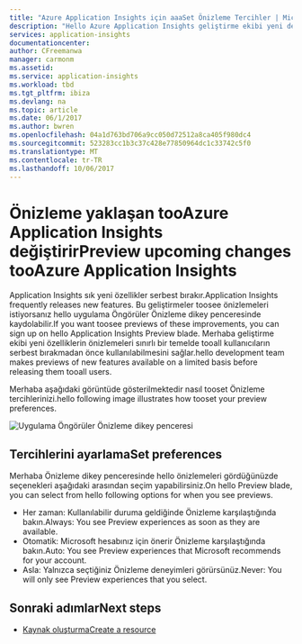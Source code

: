 ```yaml
---
title: "Azure Application Insights için aaaSet Önizleme Tercihler | Microsoft Docs"
description: "Hello Azure Application Insights geliştirme ekibi yeni deneyimler yapar. Hello Azure portal toopreview istediğiniz hangi yeni deneyimler ayarlayabilirsiniz."
services: application-insights
documentationcenter: 
author: CFreemanwa
manager: carmonm
ms.assetid: 
ms.service: application-insights
ms.workload: tbd
ms.tgt_pltfrm: ibiza
ms.devlang: na
ms.topic: article
ms.date: 06/1/2017
ms.author: bwren
ms.openlocfilehash: 04a1d763bd706a9cc050d72512a8ca405f980dc4
ms.sourcegitcommit: 523283cc1b3c37c428e77850964dc1c33742c5f0
ms.translationtype: MT
ms.contentlocale: tr-TR
ms.lasthandoff: 10/06/2017
---
```

# <a name="preview-upcoming-changes-tooazure-application-insights"></a><span data-ttu-id="401b1-104">Önizleme yaklaşan tooAzure Application Insights değiştirir</span><span class="sxs-lookup"><span data-stu-id="401b1-104">Preview upcoming changes tooAzure Application Insights</span></span> 

<span data-ttu-id="401b1-105">Application Insights sık yeni özellikler serbest bırakır.</span><span class="sxs-lookup"><span data-stu-id="401b1-105">Application Insights frequently releases new features.</span></span> <span data-ttu-id="401b1-106">Bu geliştirmeler toosee önizlemeleri istiyorsanız hello uygulama Öngörüler Önizleme dikey penceresinde kaydolabilir.</span><span class="sxs-lookup"><span data-stu-id="401b1-106">If you want toosee previews of these improvements, you can sign up on hello Application Insights Preview blade.</span></span>  <span data-ttu-id="401b1-107">Merhaba geliştirme ekibi yeni özelliklerin önizlemeleri sınırlı bir temelde tooall kullanıcıların serbest bırakmadan önce kullanılabilmesini sağlar.</span><span class="sxs-lookup"><span data-stu-id="401b1-107">hello development team makes previews of new features available on a limited basis before releasing them tooall users.</span></span> 

<span data-ttu-id="401b1-108">Merhaba aşağıdaki görüntüde gösterilmektedir nasıl tooset Önizleme tercihlerinizi.</span><span class="sxs-lookup"><span data-stu-id="401b1-108">hello following image illustrates how tooset your preview preferences.</span></span>

![Uygulama Öngörüler Önizleme dikey penceresi](./media/app-insights-preview/preview.png)

## <a name="set-preferences"></a><span data-ttu-id="401b1-110">Tercihlerini ayarlama</span><span class="sxs-lookup"><span data-stu-id="401b1-110">Set preferences</span></span>

<span data-ttu-id="401b1-111">Merhaba Önizleme dikey penceresinde hello önizlemeleri gördüğünüzde seçenekleri aşağıdaki arasından seçim yapabilirsiniz.</span><span class="sxs-lookup"><span data-stu-id="401b1-111">On hello Preview blade, you can select from hello following options for when you see previews.</span></span>

- <span data-ttu-id="401b1-112">Her zaman: Kullanılabilir duruma geldiğinde Önizleme karşılaştığında bakın.</span><span class="sxs-lookup"><span data-stu-id="401b1-112">Always: You see Preview experiences as soon as they are available.</span></span>
- <span data-ttu-id="401b1-113">Otomatik: Microsoft hesabınız için önerir Önizleme karşılaştığında bakın.</span><span class="sxs-lookup"><span data-stu-id="401b1-113">Auto: You see Preview experiences that Microsoft recommends for your account.</span></span> 
- <span data-ttu-id="401b1-114">Asla: Yalnızca seçtiğiniz Önizleme deneyimleri görürsünüz.</span><span class="sxs-lookup"><span data-stu-id="401b1-114">Never: You will only see Preview experiences that you select.</span></span> 

## <a name="next-steps"></a><span data-ttu-id="401b1-115">Sonraki adımlar</span><span class="sxs-lookup"><span data-stu-id="401b1-115">Next steps</span></span>

- [<span data-ttu-id="401b1-116">Kaynak oluşturma</span><span class="sxs-lookup"><span data-stu-id="401b1-116">Create a resource</span></span>](app-insights-create-new-resource.md)
